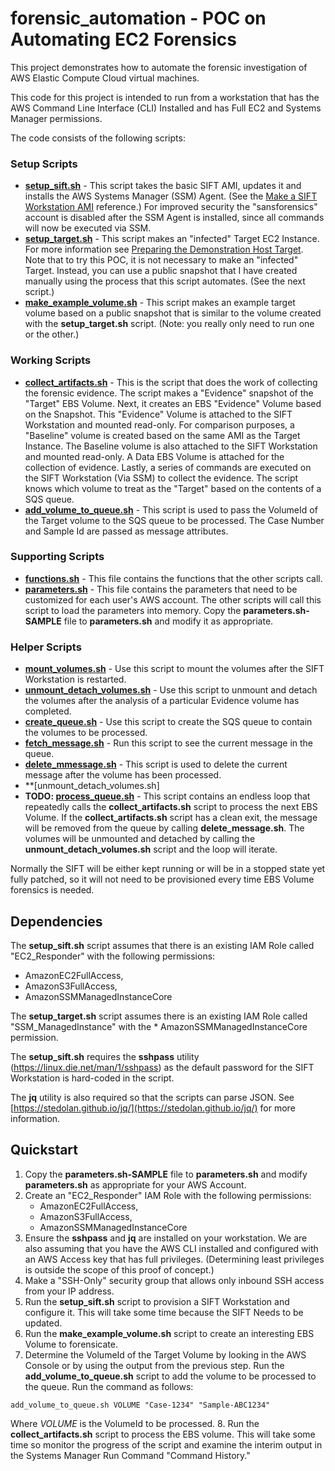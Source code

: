 # forensic_automation - POC on Automating EC2 Forensics
This project demonstrates how to automate the forensic investigation of AWS Elastic
Compute Cloud virtual machines.

This code for this project is intended to run from a workstation that has the AWS Command Line Interface (CLI) Installed and has Full EC2 and Systems Manager permissions.

The code consists of the following scripts:
### Setup Scripts
* **[setup_sift.sh](blob/master/setup_sift.sh)** - This script takes the basic SIFT AMI, updates it and installs the AWS Systems Manager (SSM) Agent. (See the [Make a SIFT Workstation AMI](https://forensicate.cloud/aws/sift-ami) reference.) For improved security the "sansforensics" account is disabled after the SSM Agent is installed, since all commands will now be executed via SSM.
* **[setup_target.sh](blob/master/setup_target.sh)** - This script makes an "infected" Target EC2 Instance. For more information see [Preparing the Demonstration Host Target](https://forensicate.cloud/ws1/Lab1-Preparing_the_Demonstration_Host_Target). Note that to try this POC, it is not necessary to make an "infected" Target. Instead, you can use a public snapshot that I have created manually using the process that this script automates. (See the next script.)
* **[make_example_volume.sh](blob/master/make_example_volume.sh)** - This script makes an example target volume based on a public snapshot that is similar to the volume created with the **setup_target.sh** script. (Note: you really only need to run one or the other.)

### Working Scripts
* **[collect_artifacts.sh](blob/master/collect_artifacts.sh)** - This is the script that does the work of collecting the forensic evidence. The script makes a "Evidence" snapshot of the "Target" EBS Volume. Next, it creates an EBS "Evidence" Volume based on the Snapshot. This "Evidence" Volume is attached to the SIFT Workstation and mounted read-only. For comparison purposes, a "Baseline" volume is created based on the same AMI as the Target Instance. The Baseline volume is also attached to the SIFT Workstation and mounted read-only. A Data EBS Volume is attached for the collection of evidence. Lastly, a series of commands are executed on the SIFT Workstation (Via SSM) to collect the evidence. The script knows which volume to treat as the "Target" based on the contents of a SQS queue.
* **[add_volume_to_queue.sh](blob/master/add_volume_to_queue.sh)** - This script is used to pass the VolumeId of the Target volume to the SQS queue to be processed. The Case Number and Sample Id are passed as message attributes.

### Supporting Scripts
* **[functions.sh](blob/master/functions.sh)** - This file contains the functions that the other scripts call.
* **[parameters.sh](blob/master/parameters.sh)** - This file contains the parameters that need to be customized for each user's AWS account. The other scripts will call this script to load the parameters into memory. Copy the **parameters.sh-SAMPLE** file to **parameters.sh** and modify it as appropriate.

### Helper Scripts
* **[mount_volumes.sh](blob/master/mount_volumes.sh)** - Use this script to mount the volumes after the SIFT Workstation is restarted.
* **[unmount_detach_volumes.sh](blob/master/unmount_detach_volumes.sh)** - Use this script to unmount and detach the volumes after the analysis of a particular Evidence volume has completed.
* **[create_queue.sh](blob/master/create_queue.sh)** - Use this script to create the SQS queue to contain the volumes to be processed.
* **[fetch_message.sh](blob/master/fetch_message.sh)** - Run this script to see the current message in the queue.
* **[delete_mmessage.sh](blob/master/delete_mmessage.sh)** - This script is used to delete the current message after the volume has been processed.
* **[unmount_detach_volumes.sh]
* **TODO: [process_queue.sh](blob/master/process_queue.sh)** - This script contains an endless loop that repeatedly calls the **collect_artifacts.sh** script to process the next EBS Volume. If the **collect_artifacts.sh** script has a clean exit, the message will be removed from the queue by calling **delete_message.sh**. The volumes will be unmounted and detached by calling the **unmount_detach_volumes.sh** script and the loop will iterate.


Normally the SIFT will be either kept running or will be in a stopped state yet fully patched, so it will not need to be provisioned every time EBS Volume forensics is needed.

## Dependencies
The **setup_sift.sh** script assumes that there is an existing IAM Role called "EC2_Responder" with the following permissions:
* AmazonEC2FullAccess,
* AmazonS3FullAccess,
* AmazonSSMManagedInstanceCore

The **setup_target.sh** script assumes there is an existing IAM Role called "SSM_ManagedInstance" with the * AmazonSSMManagedInstanceCore permission.

 The **setup_sift.sh** requires the **sshpass** utility (https://linux.die.net/man/1/sshpass) as the default password for the SIFT Workstation is hard-coded in the script.

 The **jq** utility is also required so that the scripts can parse JSON. See [https://stedolan.github.io/jq/](https://stedolan.github.io/jq/) for more information.

## Quickstart
1. Copy the **parameters.sh-SAMPLE** file to **parameters.sh** and modify **parameters.sh** as appropriate for your AWS Account.
2. Create an "EC2_Responder" IAM Role with the following permissions:
   * AmazonEC2FullAccess,
   * AmazonS3FullAccess,
   * AmazonSSMManagedInstanceCore
3. Ensure the **sshpass** and **jq** are installed on your workstation. We are also assuming that you have the AWS CLI installed and configured with an AWS Access key that has full privileges. (Determining least privileges is outside the scope of this proof of concept.)
4. Make a "SSH-Only" security group that allows only inbound SSH access from your IP address.
5. Run the **setup_sift.sh** script to provision a SIFT Workstation and configure it. This will take some time because the SIFT Needs to be updated.
6. Run the **make_example_volume.sh** script to create an interesting EBS Volume to forensicate.
7. Determine the VolumeId of the Target Volume by looking in the AWS Console or by using the output from the previous step. Run the **add_volume_to_queue.sh** script to add the volume to be processed to the queue. Run the command as follows:
```
add_volume_to_queue.sh VOLUME "Case-1234" "Sample-ABC1234"
```
Where *VOLUME* is the VolumeId to be processed.
8. Run the **collect_artifacts.sh** script to process the EBS volume. This will take some time so monitor the progress of the script and examine the interim output in the Systems Manager Run Command "Command History."
